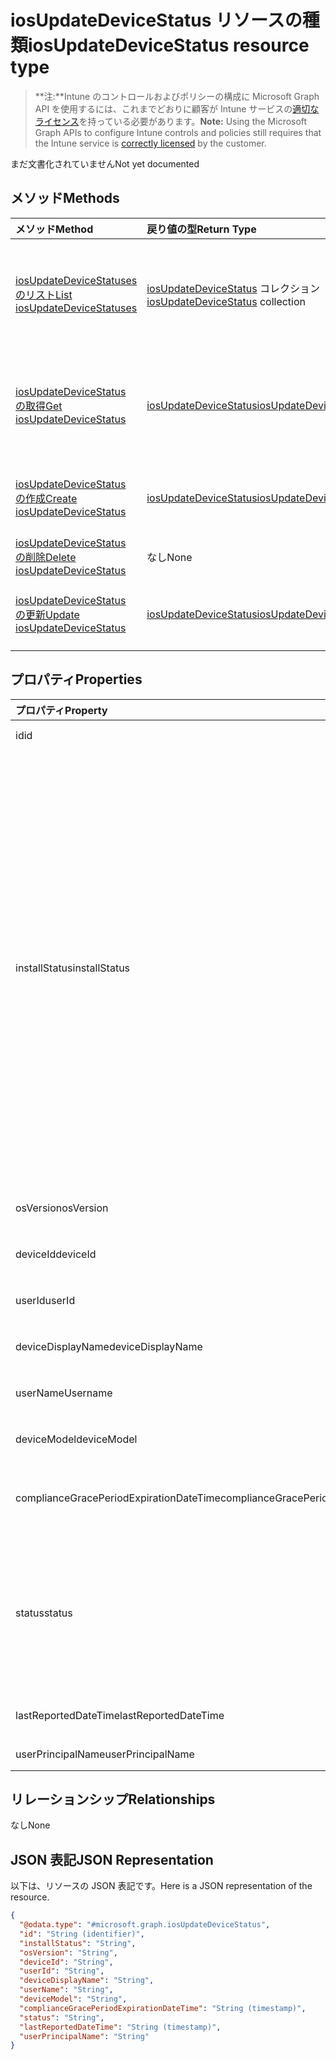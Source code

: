 # <a name="iosupdatedevicestatus-resource-type"></a><span data-ttu-id="efcfd-101">iosUpdateDeviceStatus リソースの種類</span><span class="sxs-lookup"><span data-stu-id="efcfd-101">iosUpdateDeviceStatus resource type</span></span>

> <span data-ttu-id="efcfd-102">**注:**Intune のコントロールおよびポリシーの構成に Microsoft Graph API を使用するには、これまでどおりに顧客が Intune サービスの[適切なライセンス](https://go.microsoft.com/fwlink/?linkid=839381)を持っている必要があります。</span><span class="sxs-lookup"><span data-stu-id="efcfd-102">**Note:** Using the Microsoft Graph APIs to configure Intune controls and policies still requires that the Intune service is [correctly licensed](https://go.microsoft.com/fwlink/?linkid=839381) by the customer.</span></span>

<span data-ttu-id="efcfd-103">まだ文書化されていません</span><span class="sxs-lookup"><span data-stu-id="efcfd-103">Not yet documented</span></span>
## <a name="methods"></a><span data-ttu-id="efcfd-104">メソッド</span><span class="sxs-lookup"><span data-stu-id="efcfd-104">Methods</span></span>
|<span data-ttu-id="efcfd-105">メソッド</span><span class="sxs-lookup"><span data-stu-id="efcfd-105">Method</span></span>|<span data-ttu-id="efcfd-106">戻り値の型</span><span class="sxs-lookup"><span data-stu-id="efcfd-106">Return Type</span></span>|<span data-ttu-id="efcfd-107">説明</span><span class="sxs-lookup"><span data-stu-id="efcfd-107">Description</span></span>|
|:---|:---|:---|
|[<span data-ttu-id="efcfd-108">iosUpdateDeviceStatuses のリスト</span><span class="sxs-lookup"><span data-stu-id="efcfd-108">List iosUpdateDeviceStatuses</span></span>](../api/intune_deviceconfig_iosupdatedevicestatus_list.md)|<span data-ttu-id="efcfd-109">[iosUpdateDeviceStatus](../resources/intune_deviceconfig_iosupdatedevicestatus.md) コレクション</span><span class="sxs-lookup"><span data-stu-id="efcfd-109">[iosUpdateDeviceStatus](../resources/intune_deviceconfig_iosupdatedevicestatus.md) collection</span></span>|<span data-ttu-id="efcfd-110">[iosUpdateDeviceStatus](../resources/intune_deviceconfig_iosupdatedevicestatus.md) オブジェクトのプロパティとリレーションシップをリストします。</span><span class="sxs-lookup"><span data-stu-id="efcfd-110">List properties and relationships of the [iosUpdateDeviceStatus](../resources/intune_deviceconfig_iosupdatedevicestatus.md) objects.</span></span>|
|[<span data-ttu-id="efcfd-111">iosUpdateDeviceStatus の取得</span><span class="sxs-lookup"><span data-stu-id="efcfd-111">Get iosUpdateDeviceStatus</span></span>](../api/intune_deviceconfig_iosupdatedevicestatus_get.md)|[<span data-ttu-id="efcfd-112">iosUpdateDeviceStatus</span><span class="sxs-lookup"><span data-stu-id="efcfd-112">iosUpdateDeviceStatus</span></span>](../resources/intune_deviceconfig_iosupdatedevicestatus.md)|<span data-ttu-id="efcfd-113">[iosUpdateDeviceStatus](../resources/intune_deviceconfig_iosupdatedevicestatus.md) オブジェクトのプロパティとリレーションシップを読み取ります。</span><span class="sxs-lookup"><span data-stu-id="efcfd-113">Read properties and relationships of [plannerTaskDetails](../resources/intune_deviceconfig_iosupdatedevicestatus.md) object.</span></span>|
|[<span data-ttu-id="efcfd-114">iosUpdateDeviceStatus の作成</span><span class="sxs-lookup"><span data-stu-id="efcfd-114">Create iosUpdateDeviceStatus</span></span>](../api/intune_deviceconfig_iosupdatedevicestatus_create.md)|[<span data-ttu-id="efcfd-115">iosUpdateDeviceStatus</span><span class="sxs-lookup"><span data-stu-id="efcfd-115">iosUpdateDeviceStatus</span></span>](../resources/intune_deviceconfig_iosupdatedevicestatus.md)|<span data-ttu-id="efcfd-116">新しい [iosUpdateDeviceStatus](../resources/intune_deviceconfig_iosupdatedevicestatus.md) オブジェクトを作成します。</span><span class="sxs-lookup"><span data-stu-id="efcfd-116">Create a new [plannerBucket](../resources/intune_deviceconfig_iosupdatedevicestatus.md) object.</span></span>|
|[<span data-ttu-id="efcfd-117">iosUpdateDeviceStatus の削除</span><span class="sxs-lookup"><span data-stu-id="efcfd-117">Delete iosUpdateDeviceStatus</span></span>](../api/intune_deviceconfig_iosupdatedevicestatus_delete.md)|<span data-ttu-id="efcfd-118">なし</span><span class="sxs-lookup"><span data-stu-id="efcfd-118">None</span></span>|<span data-ttu-id="efcfd-119">[iosUpdateDeviceStatus](../resources/intune_deviceconfig_iosupdatedevicestatus.md) を削除します。</span><span class="sxs-lookup"><span data-stu-id="efcfd-119">Deletes a [iosUpdateDeviceStatus](../resources/intune_deviceconfig_iosupdatedevicestatus.md).</span></span>|
|[<span data-ttu-id="efcfd-120">iosUpdateDeviceStatus の更新</span><span class="sxs-lookup"><span data-stu-id="efcfd-120">Update iosUpdateDeviceStatus</span></span>](../api/intune_deviceconfig_iosupdatedevicestatus_update.md)|[<span data-ttu-id="efcfd-121">iosUpdateDeviceStatus</span><span class="sxs-lookup"><span data-stu-id="efcfd-121">iosUpdateDeviceStatus</span></span>](../resources/intune_deviceconfig_iosupdatedevicestatus.md)|<span data-ttu-id="efcfd-122"> [iosUpdateDeviceStatus](../resources/intune_deviceconfig_iosupdatedevicestatus.md) オブジェクトのプロパティを更新します。</span><span class="sxs-lookup"><span data-stu-id="efcfd-122">Update the properties of a [calendar](../resources/intune_deviceconfig_iosupdatedevicestatus.md) object.</span></span>|

## <a name="properties"></a><span data-ttu-id="efcfd-123">プロパティ</span><span class="sxs-lookup"><span data-stu-id="efcfd-123">Properties</span></span>
|<span data-ttu-id="efcfd-124">プロパティ</span><span class="sxs-lookup"><span data-stu-id="efcfd-124">Property</span></span>|<span data-ttu-id="efcfd-125">型</span><span class="sxs-lookup"><span data-stu-id="efcfd-125">Type</span></span>|<span data-ttu-id="efcfd-126">説明</span><span class="sxs-lookup"><span data-stu-id="efcfd-126">Description</span></span>|
|:---|:---|:---|
|<span data-ttu-id="efcfd-127">id</span><span class="sxs-lookup"><span data-stu-id="efcfd-127">id</span></span>|<span data-ttu-id="efcfd-128">String</span><span class="sxs-lookup"><span data-stu-id="efcfd-128">String</span></span>|<span data-ttu-id="efcfd-129">エンティティのキー。</span><span class="sxs-lookup"><span data-stu-id="efcfd-129">Name of the entity.</span></span>|
|<span data-ttu-id="efcfd-130">installStatus</span><span class="sxs-lookup"><span data-stu-id="efcfd-130">installStatus</span></span>|<span data-ttu-id="efcfd-131">String</span><span class="sxs-lookup"><span data-stu-id="efcfd-131">String</span></span>|<span data-ttu-id="efcfd-132">ポリシー レポートのインストール状態。</span><span class="sxs-lookup"><span data-stu-id="efcfd-132">The installation status of the policy report.</span></span> <span data-ttu-id="efcfd-133">可能な値は、`success`、`available`、`idle`、`downloading`、`downloadFailed`、`downloadRequiresComputer`、`downloadInsufficientSpace`、`downloadInsufficientPower`、`downloadInsufficientNetwork`、`installing`、`installInsufficientSpace`、`installInsufficientPower`、`installPhoneCallInProgress`、`installFailed`、`notSupportedOperation`、`sharedDeviceUserLoggedInError`.です。</span><span class="sxs-lookup"><span data-stu-id="efcfd-133">Possible values are: `success`, `available`, `idle`, `downloading`, `downloadFailed`, `downloadRequiresComputer`, `downloadInsufficientSpace`, `downloadInsufficientPower`, `downloadInsufficientNetwork`, `installing`, `installInsufficientSpace`, `installInsufficientPower`, `installPhoneCallInProgress`, `installFailed`, `notSupportedOperation`, `sharedDeviceUserLoggedInError`.</span></span>|
|<span data-ttu-id="efcfd-134">osVersion</span><span class="sxs-lookup"><span data-stu-id="efcfd-134">osVersion</span></span>|<span data-ttu-id="efcfd-135">String</span><span class="sxs-lookup"><span data-stu-id="efcfd-135">String</span></span>|<span data-ttu-id="efcfd-136">レポートされているデバイス バージョン。</span><span class="sxs-lookup"><span data-stu-id="efcfd-136">The device version that is being reported.</span></span>|
|<span data-ttu-id="efcfd-137">deviceId</span><span class="sxs-lookup"><span data-stu-id="efcfd-137">deviceId</span></span>|<span data-ttu-id="efcfd-138">String</span><span class="sxs-lookup"><span data-stu-id="efcfd-138">String</span></span>|<span data-ttu-id="efcfd-139">レポートされているデバイス ID。</span><span class="sxs-lookup"><span data-stu-id="efcfd-139">The device id that is being reported.</span></span>|
|<span data-ttu-id="efcfd-140">userId</span><span class="sxs-lookup"><span data-stu-id="efcfd-140">userId</span></span>|<span data-ttu-id="efcfd-141">String</span><span class="sxs-lookup"><span data-stu-id="efcfd-141">String</span></span>|<span data-ttu-id="efcfd-142">レポートされているユーザー ID。</span><span class="sxs-lookup"><span data-stu-id="efcfd-142">The User id that is being reported.</span></span>|
|<span data-ttu-id="efcfd-143">deviceDisplayName</span><span class="sxs-lookup"><span data-stu-id="efcfd-143">deviceDisplayName</span></span>|<span data-ttu-id="efcfd-144">String</span><span class="sxs-lookup"><span data-stu-id="efcfd-144">String</span></span>|<span data-ttu-id="efcfd-145">DevicePolicyStatus のデバイス名です。</span><span class="sxs-lookup"><span data-stu-id="efcfd-145">Device name of the DevicePolicyStatus.</span></span>|
|<span data-ttu-id="efcfd-146">userName</span><span class="sxs-lookup"><span data-stu-id="efcfd-146">Username</span></span>|<span data-ttu-id="efcfd-147">String</span><span class="sxs-lookup"><span data-stu-id="efcfd-147">String</span></span>|<span data-ttu-id="efcfd-148">レポートされているユーザー名です</span><span class="sxs-lookup"><span data-stu-id="efcfd-148">The User Name that is being reported</span></span>|
|<span data-ttu-id="efcfd-149">deviceModel</span><span class="sxs-lookup"><span data-stu-id="efcfd-149">deviceModel</span></span>|<span data-ttu-id="efcfd-150">String</span><span class="sxs-lookup"><span data-stu-id="efcfd-150">String</span></span>|<span data-ttu-id="efcfd-151">レポートされているデバイス モデルです</span><span class="sxs-lookup"><span data-stu-id="efcfd-151">The device model that is being reported</span></span>|
|<span data-ttu-id="efcfd-152">complianceGracePeriodExpirationDateTime</span><span class="sxs-lookup"><span data-stu-id="efcfd-152">complianceGracePeriodExpirationDateTime</span></span>|<span data-ttu-id="efcfd-153">DateTimeOffset</span><span class="sxs-lookup"><span data-stu-id="efcfd-153">DateTimeOffset</span></span>|<span data-ttu-id="efcfd-154">デバイス コンプライアンスの猶予期間が過ぎた DateTime です</span><span class="sxs-lookup"><span data-stu-id="efcfd-154">The DateTime when device compliance grace period expires</span></span>|
|<span data-ttu-id="efcfd-155">status</span><span class="sxs-lookup"><span data-stu-id="efcfd-155">status</span></span>|<span data-ttu-id="efcfd-156">String</span><span class="sxs-lookup"><span data-stu-id="efcfd-156">String</span></span>|<span data-ttu-id="efcfd-157">ポリシー レポートのコンプライアンスの状態です。</span><span class="sxs-lookup"><span data-stu-id="efcfd-157">Compliance status of the policy report.</span></span> <span data-ttu-id="efcfd-158">可能な値は、`unknown`、`notApplicable`、`compliant`、`remediated`、`nonCompliant`、`error`、`conflict` です。</span><span class="sxs-lookup"><span data-stu-id="efcfd-158">Possible values are: `unknown`, `notApplicable`, `compliant`, `remediated`, `nonCompliant`, `error`, `conflict`.</span></span>|
|<span data-ttu-id="efcfd-159">lastReportedDateTime</span><span class="sxs-lookup"><span data-stu-id="efcfd-159">lastReportedDateTime</span></span>|<span data-ttu-id="efcfd-160">DateTimeOffset</span><span class="sxs-lookup"><span data-stu-id="efcfd-160">DateTimeOffset</span></span>|<span data-ttu-id="efcfd-161">ポリシー レポートの最終変更日時です。</span><span class="sxs-lookup"><span data-stu-id="efcfd-161">Last modified date time of the policy report.</span></span>|
|<span data-ttu-id="efcfd-162">userPrincipalName</span><span class="sxs-lookup"><span data-stu-id="efcfd-162">userPrincipalName</span></span>|<span data-ttu-id="efcfd-163">String</span><span class="sxs-lookup"><span data-stu-id="efcfd-163">String</span></span>|<span data-ttu-id="efcfd-164">UserPrincipalName。</span><span class="sxs-lookup"><span data-stu-id="efcfd-164">userPrincipalName</span></span>|

## <a name="relationships"></a><span data-ttu-id="efcfd-165">リレーションシップ</span><span class="sxs-lookup"><span data-stu-id="efcfd-165">Relationships</span></span>
<span data-ttu-id="efcfd-166">なし</span><span class="sxs-lookup"><span data-stu-id="efcfd-166">None</span></span>
## <a name="json-representation"></a><span data-ttu-id="efcfd-167">JSON 表記</span><span class="sxs-lookup"><span data-stu-id="efcfd-167">JSON Representation</span></span>
<span data-ttu-id="efcfd-168">以下は、リソースの JSON 表記です。</span><span class="sxs-lookup"><span data-stu-id="efcfd-168">Here is a JSON representation of the resource.</span></span>
<!-- {
  "blockType": "resource",
  "keyProperty": "id",
  "@odata.type": "microsoft.graph.iosUpdateDeviceStatus"
}
-->
``` json
{
  "@odata.type": "#microsoft.graph.iosUpdateDeviceStatus",
  "id": "String (identifier)",
  "installStatus": "String",
  "osVersion": "String",
  "deviceId": "String",
  "userId": "String",
  "deviceDisplayName": "String",
  "userName": "String",
  "deviceModel": "String",
  "complianceGracePeriodExpirationDateTime": "String (timestamp)",
  "status": "String",
  "lastReportedDateTime": "String (timestamp)",
  "userPrincipalName": "String"
}
```



